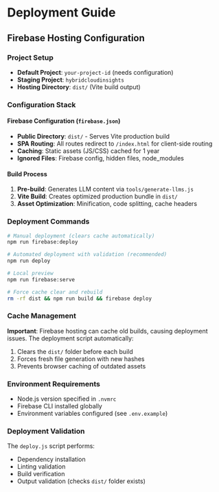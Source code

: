 # Deployment Guide

## Firebase Hosting Configuration

### Project Setup
- **Default Project**: `your-project-id` (needs configuration)
- **Staging Project**: `hybridcloudinsights`
- **Hosting Directory**: `dist/` (Vite build output)

### Configuration Stack

#### Firebase Configuration (`firebase.json`)
- **Public Directory**: `dist/` - Serves Vite production build
- **SPA Routing**: All routes redirect to `/index.html` for client-side routing
- **Caching**: Static assets (JS/CSS) cached for 1 year
- **Ignored Files**: Firebase config, hidden files, node_modules

#### Build Process
1. **Pre-build**: Generates LLM content via `tools/generate-llms.js`
2. **Vite Build**: Creates optimized production bundle in `dist/`
3. **Asset Optimization**: Minification, code splitting, cache headers

### Deployment Commands

```bash
# Manual deployment (clears cache automatically)
npm run firebase:deploy

# Automated deployment with validation (recommended)
npm run deploy

# Local preview
npm run firebase:serve

# Force cache clear and rebuild
rm -rf dist && npm run build && firebase deploy
```

### Cache Management

**Important**: Firebase hosting can cache old builds, causing deployment issues. The deployment script automatically:
1. Clears the `dist/` folder before each build
2. Forces fresh file generation with new hashes
3. Prevents browser caching of outdated assets

### Environment Requirements
- Node.js version specified in `.nvmrc`
- Firebase CLI installed globally
- Environment variables configured (see `.env.example`)

### Deployment Validation
The `deploy.js` script performs:
- Dependency installation
- Linting validation
- Build verification
- Output validation (checks `dist/` folder exists)